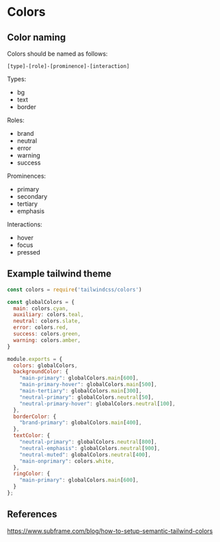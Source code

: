 # Colors

## Color naming

Colors should be named as follows:
```
[type]-[role]-[prominence]-[interaction]
```

Types:
- bg
- text
- border

Roles:
- brand
- neutral
- error
- warning
- success

Prominences:
- primary
- secondary
- tertiary
- emphasis

Interactions:
- hover
- focus
- pressed

## Example tailwind theme

```js
const colors = require('tailwindcss/colors')

const globalColors = {
  main: colors.cyan,
  auxiliary: colors.teal,
  neutral: colors.slate,
  error: colors.red,
  success: colors.green,
  warning: colors.amber,
}

module.exports = {
  colors: globalColors,
  backgroundColor: {
    "main-primary": globalColors.main[600],
    "main-primary-hover": globalColors.main[500],
    "main-tertiary": globalColors.main[300],
    "neutral-primary": globalColors.neutral[50],
    "neutral-primary-hover": globalColors.neutral[100],
  },
  borderColor: {
    "brand-primary": globalColors.main[400],
  },
  textColor: {
    "neutral-primary": globalColors.neutral[800],
    "neutral-emphasis": globalColors.neutral[900],
    "neutral-muted": globalColors.neutral[400],
    "main-onprimary": colors.white,
  },
  ringColor: {
    "main-primary": globalColors.main[600],
  }
};

```

## References

https://www.subframe.com/blog/how-to-setup-semantic-tailwind-colors
